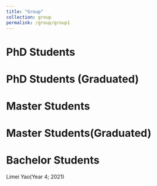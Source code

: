 ```yaml
---
title: "Group"
collection: group
permalink: /group/group1
---
```


PhD Students
======

PhD Students (Graduated)
======

Master Students
======

Master Students(Graduated)
======

Bachelor Students
======
Limei Yao(Year 4; 2021)

